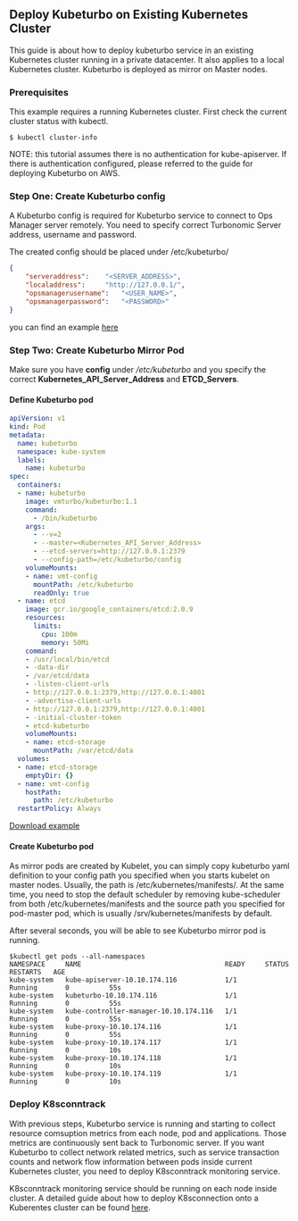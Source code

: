 ## Deploy Kubeturbo on Existing Kubernetes Cluster

This guide is about how to deploy kubeturbo service in an existing Kubernetes cluster running in a private datacenter. It also applies to a local Kubernetes cluster. Kubeturbo is deployed as mirror on Master nodes.

### Prerequisites
This example requires a running Kubernetes cluster. First check the current cluster status with kubectl.

```console
$ kubectl cluster-info
```

NOTE: this tutorial assumes there is no authentication for kube-apiserver. If there is authentication configured, please referred to the guide for deploying Kubeturbo on AWS.

### Step One: Create Kubeturbo config

A Kubeturbo config is required for Kubeturbo service to connect to Ops Manager server remotely. You need to specify correct Turbonomic Server address, username and password.

The created config should be placed under /etc/kubeturbo/

```json
{
	"serveraddress":	"<SERVER_ADDRESS>",
	"localaddress":		"http://127.0.0.1/",
	"opsmanagerusername": 	"<USER_NAME>",
	"opsmanagerpassword": 	"<PASSWORD>"
}
```
you can find an example [here](https://raw.githubusercontent.com/vmturbo/kubeturbo/master/deploy/config)


### Step Two: Create Kubeturbo Mirror Pod

Make sure you have **config** under */etc/kubeturbo* and you specify the correct **Kubernetes_API_Server_Address** and **ETCD_Servers**.

#### Define Kubeturbo pod

```yaml
apiVersion: v1
kind: Pod
metadata:
  name: kubeturbo
  namespace: kube-system
  labels:
    name: kubeturbo
spec:
  containers:
  - name: kubeturbo
    image: vmturbo/kubeturbo:1.1
    command:
      - /bin/kubeturbo
    args:
      - --v=2
      - --master=<Kubernetes_API_Server_Address>
      - --etcd-servers=http://127.0.0.1:2379
      - --config-path=/etc/kubeturbo/config
    volumeMounts:
    - name: vmt-config
      mountPath: /etc/kubeturbo
      readOnly: true
  - name: etcd
    image: gcr.io/google_containers/etcd:2.0.9
    resources:
      limits:
        cpu: 100m
        memory: 50Mi
    command:
    - /usr/local/bin/etcd
    - -data-dir
    - /var/etcd/data
    - -listen-client-urls
    - http://127.0.0.1:2379,http://127.0.0.1:4001
    - -advertise-client-urls
    - http://127.0.0.1:2379,http://127.0.0.1:4001
    - -initial-cluster-token
    - etcd-kubeturbo
    volumeMounts:
    - name: etcd-storage
      mountPath: /var/etcd/data
  volumes:
  - name: etcd-storage
    emptyDir: {}
  - name: vmt-config
    hostPath:
      path: /etc/kubeturbo
  restartPolicy: Always

```

[Download example](kubeturbo.yaml?raw=true)

#### Create Kubeturbo pod

As mirror pods are created by Kubelet, you can simply copy kubeturbo yaml definition to your config path you specified when you starts kubelet on master nodes. Usually, the path is /etc/kubernetes/manifests/.
At the same time, you need to stop the default scheduler by removing kube-scheduler from both /etc/kubernetes/manifests and the source path you specified for pod-master pod, which is usually /srv/kubernetes/manifests by default.

After several seconds, you will be able to see Kubeturbo mirror pod is running.

```console
$kubectl get pods --all-namespaces
NAMESPACE     NAME                                    READY     STATUS        RESTARTS   AGE
kube-system   kube-apiserver-10.10.174.116            1/1       Running       0          55s
kube-system   kubeturbo-10.10.174.116                 1/1       Running       0          55s
kube-system   kube-controller-manager-10.10.174.116   1/1       Running       0          55s
kube-system   kube-proxy-10.10.174.116                1/1       Running       0          55s
kube-system   kube-proxy-10.10.174.117                1/1       Running       0          10s
kube-system   kube-proxy-10.10.174.118                1/1       Running       0          10s
kube-system   kube-proxy-10.10.174.119                1/1       Running       0          10s
```
### Deploy K8sconntrack

With previous steps, Kubeturbo service is running and starting to collect resource comsuption metrics from each node, pod and applications. Those metrics are continuously sent back to Turbonomic server. If you want Kubeturbo to collect network related metrics, such as service transaction counts and network flow information between pods inside current Kubernetes cluster, you need to deploy K8sconntrack monitoring service.

K8sconntrack monitoring service should be running on each node inside cluster. A detailed guide about how to deploy K8sconnection onto a Kuberentes cluster can be found [here](https://github.com/DongyiYang/k8sconnection/blob/master/deploy/general_deploy/README.md).
